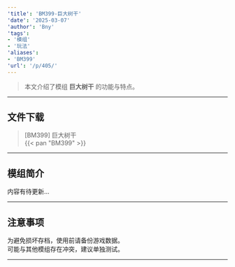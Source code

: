 ```yaml
---
'title': 'BM399-巨大树干'
'date': '2025-03-07'
'author': 'Bny'
'tags':
- '模组'
- '玩法'
'aliases':
- 'BM399'
'url': '/p/405/'
---
```


> 本文介绍了模组 **巨大树干** 的功能与特点。

---

## 文件下载

> [BM399] 巨大树干  
{{< pan "BM399" >}}  

---

## 模组简介

>  
内容有待更新...  

---

## 注意事项

>  
为避免损坏存档，使用前请备份游戏数据。  
可能与其他模组存在冲突，建议单独测试。  

---

